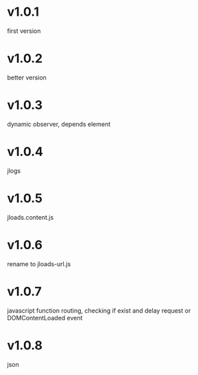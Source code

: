 # v1.0.1 
first version  
# v1.0.2 
better version  
# v1.0.3 
dynamic observer, depends element 
# v1.0.4 
jlogs 
# v1.0.5 
jloads.content.js 
# v1.0.6 
rename to jloads-url.js 
# v1.0.7 
javascript function routing, checking if exist and delay request or DOMContentLoaded event 
# v1.0.8 
json 
